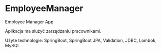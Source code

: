 # EmployeeManager
Employee Manager App 

Aplikacja ma służyć zarządzaniu pracownikami.

Użyte technologie:
SpringBoot,
SpringBoot JPA,
Validation,
JDBC,
Lombok,
MySQL
